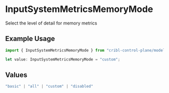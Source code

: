 # InputSystemMetricsMemoryMode

Select the level of detail for memory metrics

## Example Usage

```typescript
import { InputSystemMetricsMemoryMode } from "cribl-control-plane/models";

let value: InputSystemMetricsMemoryMode = "custom";
```

## Values

```typescript
"basic" | "all" | "custom" | "disabled"
```